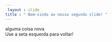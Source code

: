 ```yaml
---
 layout : slide 
title : " Bem-vindo ao nosso segundo slide! "
---
```

alguma coisa nova   
Use a seta esquerda para voltar!
